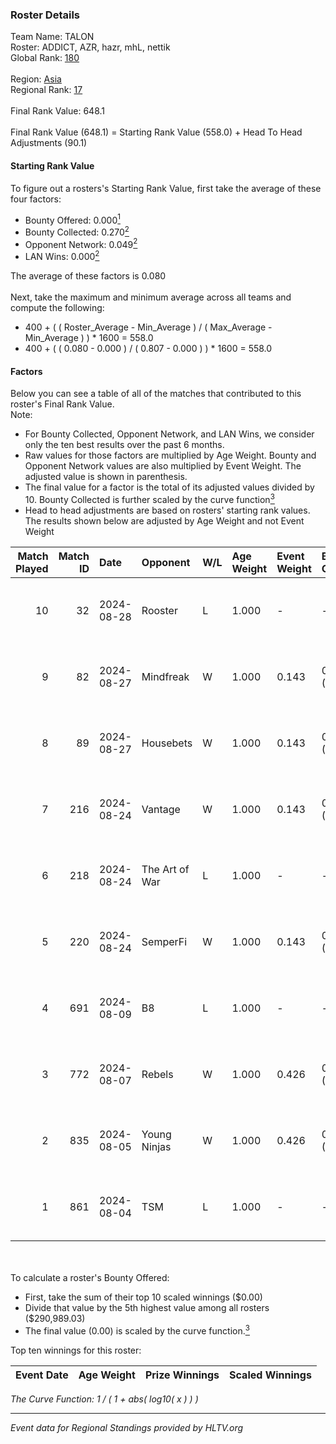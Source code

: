 ### Roster Details<br />
Team Name: TALON<br />
Roster: ADDICT, AZR, hazr, mhL, nettik<br />
Global Rank: [180](../../standings_global_2024_08_28.md)<br />
<br />
Region: [Asia]( ../../standings_asia_2024_08_28.md)<br />
Regional Rank: [17]( ../../standings_asia_2024_08_28.md)<br />
<br />
Final Rank Value:  648.1<br />
<br />
Final Rank Value (648.1) = Starting Rank Value (558.0) + Head To Head Adjustments (90.1)<br />

#### Starting Rank Value<br />
To figure out a rosters's Starting Rank Value, first take the average of these four factors:<br />
- Bounty Offered: 0.000[<sup>1</sup>](#table2)
- Bounty Collected: 0.270[<sup>2</sup>](#table1)
- Opponent Network: 0.049[<sup>2</sup>](#table1)
- LAN Wins: 0.000[<sup>2</sup>](#table1)

The average of these factors is 0.080<br />
<br />
Next, take the maximum and minimum average across all teams and compute the following:<br />
- 400 + ( ( Roster_Average - Min_Average ) / ( Max_Average - Min_Average ) ) * 1600 = 558.0
- 400 + ( ( 0.080 - 0.000 ) / ( 0.807 - 0.000 ) ) * 1600 = 558.0


#### Factors<br />
Below you can see a table of all of the matches that contributed to this roster's Final Rank Value.<br />
Note:<br />

- For Bounty Collected, Opponent Network, and LAN Wins, we consider only the ten best results over the past 6 months.
- Raw values for those factors are multiplied by Age Weight. Bounty and Opponent Network values are also multiplied by Event Weight. The adjusted value is shown in parenthesis.
- The final value for a factor is the total of its adjusted values divided by 10. Bounty Collected is further scaled by the curve function[<sup>3</sup>](#curveFunction)
- Head to head adjustments are based on rosters' starting rank values. The results shown below are adjusted by Age Weight and not Event Weight
<span id="table1"></span><br />


| Match Played | Match ID | Date       | Opponent       | W/L | Age Weight | Event Weight | Bounty Collected | Opponent Network | LAN Wins  | H2H Adj. | Roster                         |
| -: | -: | :- | :- | :- | :- | :- | :- | :- | :- | -: | :- |
|           10 |       32 | 2024-08-28 | Rooster        | L   | 1.000      | -            | -                | -                | -         |    -9.30 | ADDICT, AZR, hazr, mhL, nettik |
|            9 |       82 | 2024-08-27 | Mindfreak      | W   | 1.000      | 0.143        | 0.003 (0.000)    | 0.227 (0.032)    | 0 (0.000) |    20.08 | ADDICT, AZR, hazr, mhL, nettik |
|            8 |       89 | 2024-08-27 | Housebets      | W   | 1.000      | 0.143        | 0.002 (0.000)    | 0.156 (0.022)    | 0 (0.000) |    18.25 | ADDICT, AZR, hazr, mhL, nettik |
|            7 |      216 | 2024-08-24 | Vantage        | W   | 1.000      | 0.143        | 0.002 (0.000)    | 0.144 (0.021)    | 0 (0.000) |    16.05 | ADDICT, AZR, hazr, mhL, nettik |
|            6 |      218 | 2024-08-24 | The Art of War | L   | 1.000      | -            | -                | -                | -         |   -11.14 | ADDICT, AZR, hazr, mhL, nettik |
|            5 |      220 | 2024-08-24 | SemperFi       | W   | 1.000      | 0.143        | 0.000 (0.000)    | 0.000 (0.000)    | 0 (0.000) |     7.29 | ADDICT, AZR, hazr, mhL, nettik |
|            4 |      691 | 2024-08-09 | B8             | L   | 1.000      | -            | -                | -                | -         |    -1.72 | ADDICT, AZR, hazr, mhL, nettik |
|            3 |      772 | 2024-08-07 | Rebels         | W   | 1.000      | 0.426        | 0.034 (0.014)    | 0.640 (0.273)    | 0 (0.000) |    27.94 | ADDICT, AZR, hazr, mhL, nettik |
|            2 |      835 | 2024-08-05 | Young Ninjas   | W   | 1.000      | 0.426        | 0.009 (0.004)    | 0.341 (0.145)    | 0 (0.000) |    24.93 | ADDICT, AZR, hazr, mhL, nettik |
|            1 |      861 | 2024-08-04 | TSM            | L   | 1.000      | -            | -                | -                | -         |    -2.33 | ADDICT, AZR, hazr, mhL, nettik |

<br />
<span id="table2"></span><br />
To calculate a roster's Bounty Offered:<br />

- First, take the sum of their top 10 scaled winnings ($0.00)
- Divide that value by the 5th highest value among all rosters ($290,989.03)
- The final value (0.00) is scaled by the curve function.[<sup>3</sup>](#curveFunction)

Top ten winnings for this roster:<br />

| Event Date | Age Weight | Prize Winnings | Scaled Winnings |
| :- | -: | :- | :- |


<span id="curveFunction"></span>_The Curve Function: 1 / ( 1 + abs( log10( x ) ) )_<br />

---
_Event data for Regional Standings provided by HLTV.org_<br />
